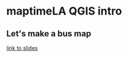 # maptimeLA QGIS intro
## Let's make a bus map

[link to slides](https://bit.ly/maptimeLA-qgis101)

